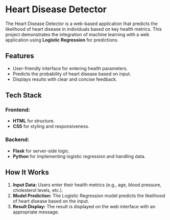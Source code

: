 
# Heart Disease Detector

The Heart Disease Detector is a web-based application that predicts the likelihood of heart disease in individuals based on key health metrics. This project demonstrates the integration of machine learning with a web application using **Logistic Regression** for predictions.


## Features

- User-friendly interface for entering health parameters.
- Predicts the probability of heart disease based on input.
- Displays results with clear and concise feedback.


## Tech Stack

### Frontend:
- **HTML** for structure.
- **CSS** for styling and responsiveness.
  
### Backend:
- **Flask** for server-side logic.
- **Python** for implementing logistic regression and handling data.


## How It Works

1. **Input Data:** Users enter their health metrics (e.g., age, blood pressure, cholesterol levels, etc.).
2. **Model Prediction:** The Logistic Regression model predicts the likelihood of heart disease based on the input.
3. **Result Display:** The result is displayed on the web interface with an appropriate message.
